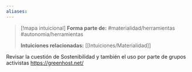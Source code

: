 ```yaml
---
aliases: 
--- 
```


> [!mapa intuicional]
> **Forma parte de:**
> #materialidad/herramientas
> #autonomia/herramientas 
> 
> **Intuiciones relacionadas:** [[Intuiciones/Materialidad]]

Revisar la cuestión de Sostenibilidad y también el uso por parte de grupos activistas
https://greenhost.net/